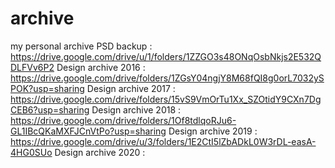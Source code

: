 # archive
my personal archive
PSD backup : https://drive.google.com/drive/u/1/folders/1ZZGO3s48ONqOsbNkjs2E532QDLFVv6P2
Design archive 2016 : https://drive.google.com/drive/folders/1ZGsY04ngjY8M68fQI8g0orL7032ySPOK?usp=sharing
Design archive 2017 : https://drive.google.com/drive/folders/15vS9VmOrTu1Xx_SZOtidY9CXn7DgCEB6?usp=sharing
Design archive 2018 : https://drive.google.com/drive/folders/1Of8tdlqoRJu6-GL1IBcQKaMXFJCnVtPo?usp=sharing
Design archive 2019 : https://drive.google.com/drive/u/3/folders/1E2CtI5lZbADkL0W3rDL-easA-4HG0SUo
Design archive 2020 : 

